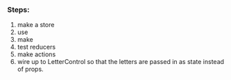 ### Steps: 

1. make a store
2. use <Provider><App /></Provider>
3. make 
4. test reducers
5. make actions
6. wire up to LetterControl so that the letters are passed in as state instead of props.